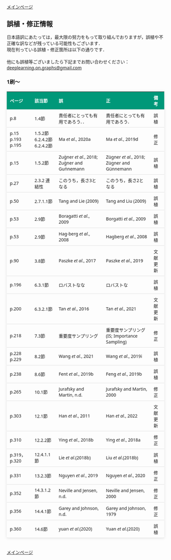 <html lang="ja">
<head>
<meta charset="UTF-8">
<style>
    body {
        font-family: 'Verdana', 'Segoe UI', Tahoma, Geneva, Verdana, sans-serif;
    }
    table {
        width: 100%;
        max-width: 100%;
        border-collapse: collapse;
        margin-top: 20px; 
        box-shadow: 0 0 10px rgba(0, 0, 0, 0.1);
    }
    th, td {
        padding: 8px 10px;
        text-align: left;
        border-bottom: 1px solid #ddd;
        font-size: 14px;
    }
    th {
        background-color: #009879;
        color: #ffffff;
    }
    tr:hover {
        background-color: #f5f5f5;
    }
    </style>
</head>
<body>
  
<a href="./">メインページ</a>

<h2>誤植・修正情報</h2>
日本語訳にあたっては，最大限の努力をもって取り組んでおりますが，誤植や不正確な訳などが残っている可能性もございます．
<br>
現在判っている誤植・修正箇所は以下の通りです．
<br><br>
他にも誤植等ございましたら下記までお問い合わせください：<br>
<a href="mailto:deeplearning.on.graphs@gmail.com?subject=誤植報告&body=「グラフ深層学習」担当者%0D%0A%0D%0A■ページ番号：p.◯◯%0D%0A■誤：%0D%0A✗✗✗✗✗✗%0D%0A%0D%0A■正（わかれば）：%0D%0A◯◯◯◯◯%0D%0A%0D%0A■備考：%0D%0A特になし%0D%0A%0D%0A※訳者より%0D%0Aこの度はご迷惑をおかけしてすみません．ご協力誠にありがとうございます！%0D%0A本メールへの返信はいたしませんのでご了承ください．内容を吟味し次版への対応を検討いたします．">deeplearning.on.graphs@gmail.com</a>

<h3>1刷〜</h3>

<table>
    <thead>
        <tr>
            <th>ページ</th>
            <th>該当節</th>
            <th>誤</th>
            <th>正</th>
            <th>備考</th>
        </tr>
    </thead>
    <tbody>
        <tr>
            <td>p.8</td>
            <td>1.4節</td>
            <td>責任者にとっても有用であろう．．</td>
            <td>責任者にとっても有用であろう．</td>
            <td>誤植</td>
        </tr>
        <tr>
            <td>p.15<br>p.193<br>p.195</td>
            <td>1.5.2節<br>6.2.4.2節<br>6.2.4.2節</td>
            <td>Ma <em>et al</em>., 2020a</td>
            <td>Ma <em>et al</em>., 2019d</td>
            <td>修正</td>
        </tr>
        <tr>
            <td>p.15</td>
            <td>1.5.2節</td>
            <td>Zug̈ner <em>et al</em>., 2018; Zug̈ner and Gun̈nemann</td>
            <td>Zügner <em>et al</em>., 2018; Zügner and Günnemann</td>
            <td>誤植</td>
        </tr>
        <tr>
            <td>p.27</td>
            <td>2.3.2 連結性</td>
            <td>このうち，長さ3となる</td>
            <td>このうち，長さ2となる</td>
            <td>誤植</td>
        </tr>
        <tr>
            <td>p.50</td>
            <td>2.7.1.1節</td>
            <td>Tang and Lie (2009)</td>
            <td>Tang and Liu (2009)</td>
            <td>誤植</td>
        </tr>
        <tr>
            <td>p.53</td>
            <td>2.9節</td>
            <td>Boragatti <em>et al</em>., 2009</td>
            <td>Borgatti <em>et al</em>., 2009</td>
            <td>誤植</td>
        </tr>
        <tr>
            <td>p.53</td>
            <td>2.9節</td>
            <td>Hag-berg <em>et al</em>., 2008</td>
            <td>Hagberg <em>et al</em>., 2008</td>
            <td>誤植</td>
        </tr>
        <tr>
            <td>p.90</td>
            <td>3.8節</td>
            <td>Paszke <em>et al</em>., 2017</td>
            <td>Paszke <em>et al</em>., 2019</td>
            <td>文献更新</td>
        </tr>
        <tr>
            <td>p.196</td>
            <td>6.3.1節</td>
            <td>ロバストなな</td>
            <td>ロバストな</td>
            <td>誤植</td>
        </tr>
        <tr>
            <td>p.200</td>
            <td>6.3.2.1節</td>
            <td>Tan <em>et al</em>., 2016</td>
            <td>Tan <em>et al</em>., 2021</td>
            <td>文献更新</td>
        </tr>
        <tr>
            <td>p.218</td>
            <td>7.3節</td>
            <td>重要度サンプリング</td>
            <td>重要度サンプリング(IS; Importance Sampling)</td>
            <td>修正</td>
        </tr>
        <tr>
            <td>p.228<br>p.229</td>
            <td>8.2節</td>
            <td>Wang <em>et al</em>., 2021</td>
            <td>Wang <em>et al</em>., 2019i</td>
            <td>誤植</td>
        </tr>
        <tr>
            <td>p.238</td>
            <td>8.6節</td>
            <td>Fent <em>et al</em>., 2019b</td>
            <td>Feng <em>et al</em>., 2019b</td>
            <td>誤植</td>
        </tr>
        <tr>
            <td>p.265</td>
            <td>10.1節</td>
            <td>Jurafsky and Martin, n.d.</td>
            <td>Jurafsky and Martin, 2000</td>
            <td>修正</td>
        </tr>
        <tr>
            <td>p.303</td>
            <td>12.1節</td>
            <td>Han <em>et al</em>., 2011</td>
            <td>Han <em>et al</em>., 2022</td>
            <td>文献更新</td>
        </tr>
        <tr>
            <td>p.310</td>
            <td>12.2.2節</td>
            <td>Ying <em>et al</em>., 2018b</td>
            <td>Ying <em>et al</em>., 2018a</td>
            <td>修正</td>
        </tr>
        <tr>
            <td>p.319，p.320</td>
            <td>12.4.1.1節</td>
            <td>Lie <em>et al</em>.(2018b)</td>
            <td>Liu <em>et al</em>.(2018b)</td>
            <td>誤植</td>
        </tr>
        <tr>
            <td>p.331</td>
            <td>13.2.3節</td>
            <td>Nguyen <em>et al</em>., 2019</td>
            <td>Nguyen <em>et al</em>., 2020</td>
            <td>修正</td>
        </tr>
        <tr>
            <td>p.352</td>
            <td>14.3.1.2節</td>
            <td>Neville and Jensen, n.d.</td>
            <td>Neville and Jensen, 2000</td>
            <td>修正</td>
        </tr>
        <tr>
            <td>p.356</td>
            <td>14.4.1節</td>
            <td>Garey and Johnson, n.d.</td>
            <td>Garey and Johnson, 1979</td>
            <td>修正</td>
        </tr>
        <tr>
            <td>p.360</td>
            <td>14.6節</td>
            <td>yuan <em>et al</em>.(2020)</td>
            <td>Yuan <em>et al</em>.(2020)</td>
            <td>誤植</td>
        </tr>
    </tbody>
</table>
<br>
<a href="./">メインページ</a>
</body>
</html>
